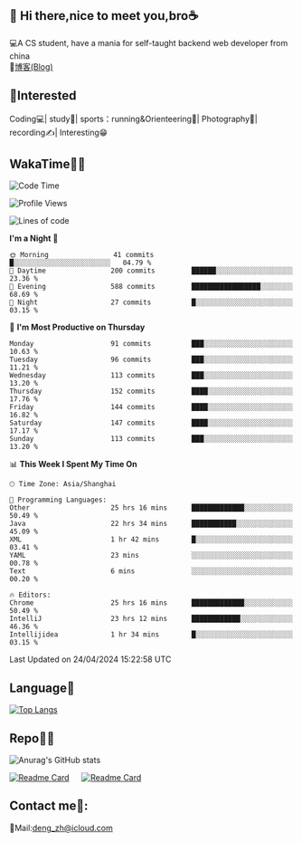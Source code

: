 👋 Hi there,nice to meet you,bro☕
---
💻A CS student, have a mania for self-taught backend web developer from china   
📌[博客(Blog)](https://github.com/HealUP/MyBlog)

 <!-- waka-box start -->
 <!-- waka-box end -->
 
🧲**Interested**
--
Coding💻| study📖| sports：running&Orienteering🏃‍| Photography📸| recording✍️| Interesting😁

WakaTime👨‍💻
---
<!--START_SECTION:waka-->
![Code Time](http://img.shields.io/badge/Code%20Time-1%2C051%20hrs%2038%20mins-blue)

![Profile Views](http://img.shields.io/badge/Profile%20Views-9-blue)

![Lines of code](https://img.shields.io/badge/From%20Hello%20World%20I%27ve%20Written-205.0%20thousand%20lines%20of%20code-blue)

**I'm a Night 🦉** 

```text
🌞 Morning                41 commits          █░░░░░░░░░░░░░░░░░░░░░░░░   04.79 % 
🌆 Daytime                200 commits         ██████░░░░░░░░░░░░░░░░░░░   23.36 % 
🌃 Evening                588 commits         █████████████████░░░░░░░░   68.69 % 
🌙 Night                  27 commits          █░░░░░░░░░░░░░░░░░░░░░░░░   03.15 % 
```
📅 **I'm Most Productive on Thursday** 

```text
Monday                   91 commits          ███░░░░░░░░░░░░░░░░░░░░░░   10.63 % 
Tuesday                  96 commits          ███░░░░░░░░░░░░░░░░░░░░░░   11.21 % 
Wednesday                113 commits         ███░░░░░░░░░░░░░░░░░░░░░░   13.20 % 
Thursday                 152 commits         ████░░░░░░░░░░░░░░░░░░░░░   17.76 % 
Friday                   144 commits         ████░░░░░░░░░░░░░░░░░░░░░   16.82 % 
Saturday                 147 commits         ████░░░░░░░░░░░░░░░░░░░░░   17.17 % 
Sunday                   113 commits         ███░░░░░░░░░░░░░░░░░░░░░░   13.20 % 
```


📊 **This Week I Spent My Time On** 

```text
🕑︎ Time Zone: Asia/Shanghai

💬 Programming Languages: 
Other                    25 hrs 16 mins      █████████████░░░░░░░░░░░░   50.49 % 
Java                     22 hrs 34 mins      ███████████░░░░░░░░░░░░░░   45.09 % 
XML                      1 hr 42 mins        █░░░░░░░░░░░░░░░░░░░░░░░░   03.41 % 
YAML                     23 mins             ░░░░░░░░░░░░░░░░░░░░░░░░░   00.78 % 
Text                     6 mins              ░░░░░░░░░░░░░░░░░░░░░░░░░   00.20 % 

🔥 Editors: 
Chrome                   25 hrs 16 mins      █████████████░░░░░░░░░░░░   50.49 % 
IntelliJ                 23 hrs 12 mins      ████████████░░░░░░░░░░░░░   46.36 % 
Intellijidea             1 hr 34 mins        █░░░░░░░░░░░░░░░░░░░░░░░░   03.15 % 
```


 Last Updated on 24/04/2024 15:22:58 UTC
<!--END_SECTION:waka-->

Language🚀
---
[![Top Langs](https://github-readme-stats.vercel.app/api/top-langs/?username=HealUP&layout=compact&hide_border=true)](https://github.com/HealUP)

Repo🧑‍💻
---
![Anurag's GitHub stats](https://github-readme-stats.vercel.app/api?username=HealUP&count_private=true&show_icons=true&theme=gruvbox&hide_border=true) 

[![Readme Card](https://github-readme-stats.vercel.app/api/pin/?username=HealUP&repo=InternetEy&theme=transparent)](https://github.com/HealUP/InternetEy) &emsp;
[![Readme Card](https://github-readme-stats.vercel.app/api/pin/?username=HealUP&repo=CampusExperience&theme=transparent)](https://github.com/HealUP/CampusExperience)


Contact me📱:
---
📮Mail:deng_zh@icloud.com  
